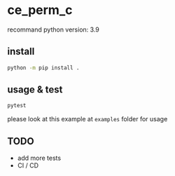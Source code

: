 # ce_perm_c

recommand python version: 3.9

## install

```bash
python -m pip install .
```

## usage & test

```bash
pytest
```

please look at this example at `examples` folder for usage

## TODO

- add more tests
- CI / CD
